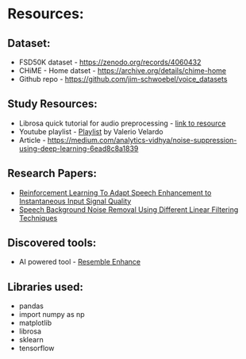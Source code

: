 # Resources:
## Dataset:
* FSD50K dataset - https://zenodo.org/records/4060432
* CHiME - Home datset - https://archive.org/details/chime-home
* Github repo - https://github.com/jim-schwoebel/voice_datasets
## Study Resources:
* Librosa quick tutorial for audio preprocessing - [link to resource](https://medium.com/@rijuldahiya/a-comprehensive-guide-to-audio-processing-with-librosa-in-python-a49276387a4b)
* Youtube playlist - [Playlist](https://www.youtube.com/playlist?list=PL-wATfeyAMNqIee7cH3q1bh4QJFAaeNv0) by Valerio Velardo
* Article - https://medium.com/analytics-vidhya/noise-suppression-using-deep-learning-6ead8c8a1839
## Research Papers: 
* [Reinforcement Learning To Adapt Speech Enhancement to Instantaneous Input Signal Quality](https://arxiv.org/pdf/1711.10791)
* [Speech Background Noise Removal Using Different Linear Filtering Techniques](https://www.researchgate.net/publication/325622133_Speech_Background_Noise_Removal_Using_Different_Linear_Filtering_Techniques)
## Discovered tools:
* AI powered tool - [Resemble Enhance](https://huggingface.co/ResembleAI/resemble-enhance)
## Libraries used: 
* pandas
* import numpy as np
* matplotlib
* librosa
* sklearn
* tensorflow
